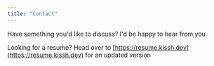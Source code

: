 ```yaml
---
title: "Contact"
---
```


Have something you'd like to discuss? I'd be happy to hear from you.

Looking for a resume? Head over to [https://resume.kissh.dev](https://resume.kissh.dev) for an updated version
